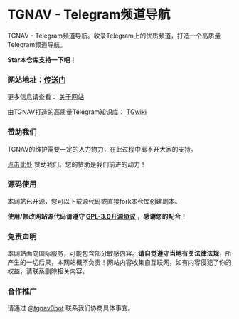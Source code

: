 # TGNAV - Telegram频道导航

TGNAV - Telegram频道导航。收录Telegram上的优质频道，打造一个高质量Telegram频道导航。

**Star本仓库支持一下吧！**

### 网站地址：[传送门](https://tgnav.github.io/)

更多信息请查看： [关于网站](https://tgnav.github.io/about)

由TGNAV打造的高质量Telegram知识库： [TGwiki](https://github.com/tgnav/tgwiki)

### 赞助我们

TGNAV的维护需要一定的人力物力，在此过程中离不开大家的支持。

[点击此处](https://tgnav.github.io/donate) 赞助我们。您的赞助是我们前进的动力！

### 源码使用

本网站已开源，您可以下载源代码或直接fork本仓库创建副本。

**使用/修改网站源代码请遵守 [GPL-3.0开源协议](https://github.com/tgnav/tgnav.github.io/blob/main/LICENSE) ，感谢您的配合！**

### 免责声明

本网站面向国际服务，可能包含部分敏感内容。**请自觉遵守当地有关法律法规**，所产生的一切后果，本网站概不负责！网站内容收集自互联网，如有内容侵犯了你的权益，请联系删除相关内容。

### 合作推广

请通过 [@tgnav0bot](https://t.me/tgnav0bot) 联系我们协商具体事宜。
